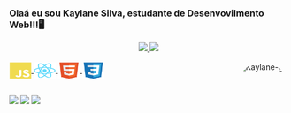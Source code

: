 ### Olaá eu sou Kaylane Silva, estudante de Desenvovilmento Web!!!🖥️
<div align="center">
  <a href="https://github.com/KaylaneSilva">
  <img height="150" src="https://github-readme-stats.vercel.app/api?username=KaylaneSilva&show_icons=true&theme=dracula&include_all_commits=true&count_private=true"/>
  <img height="150" src="https://github-readme-stats.vercel.app/api/top-langs/?username=KaylaneSilva&layout=compact&langs_count=7&theme=dracula"/>
</div>
<div style="display: inline_block"><br>
  <img align="center" alt="Kaylane-Js" height="30" width="40" src="https://raw.githubusercontent.com/devicons/devicon/master/icons/javascript/javascript-plain.svg">
  <img align="center" alt="Kaylane-React" height="30" width="40" src="https://raw.githubusercontent.com/devicons/devicon/master/icons/react/react-original.svg">
  <img align="center" alt="Kaylane-HTML" height="30" width="40" src="https://raw.githubusercontent.com/devicons/devicon/master/icons/html5/html5-original.svg">
  <img align="center" alt="Kaylane-CSS" height="30" width="40" src="https://raw.githubusercontent.com/devicons/devicon/master/icons/css3/css3-original.svg">
  <img align="right" alt="Kaylane-gif" height="150" style="border-radius:50px;" src="https://cdn.discordapp.com/attachments/935207613543624835/935208127668830318/GIFPAL-20220124131527.gif">
</div>
  
 ##
  
<div>
  <a href="https://instagram.com/kaylane_rss" target="_blank"><img src="https://img.shields.io/badge/-Instagram-%23E4405F?style=for-the-badge&logo=instagram&logoColor=white" target="_blank"></a>
  <a href = "mailto:kaylane25@hotmail.com"><img src="https://img.shields.io/badge/Microsoft_Outlook-0078D4?style=for-the-badge&logo=microsoft-outlook&logoColor=white" target="_blank"></a>
  <a href="https://www.linkedin.com/in/kaylane-silva" target="_blank"><img src="https://img.shields.io/badge/-LinkedIn-%230077B5?style=for-the-badge&logo=linkedin&logoColor=white" target="_blank"></a>
</div>

